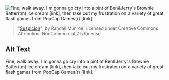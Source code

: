 ![Fine, walk away.  I'm gonna go cry into a pint of Ben&Jerry's Brownie Batter(tm) ice cream \[link\], then take out my frustration on a variety of great flash games from PopCap Games(r) [link].](https://imgs.xkcd.com/comics/suspicion.png)
> "[Suspicion](https://xkcd.com/632/)", by Randall Munroe, licensed under Creative Commons Attribution-NonCommercial 2.5 License

## Alt Text
Fine, walk away.  I'm gonna go cry into a pint of Ben&Jerry's Brownie Batter(tm) ice cream \[link\], then take out my frustration on a variety of great flash games from PopCap Games(r) [link].
